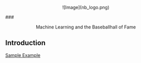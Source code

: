 <p align="center"> ![Image](nb_logo.png) </p>
### <p align="center"> Machine Learning and the Baseballhall of Fame </p>

## Introduction



[Sample Example](http://www.google.fr/ "Interesting Title")


